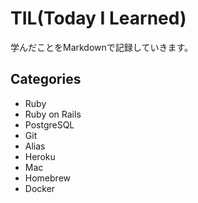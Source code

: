 # TIL(Today I Learned)
学んだことをMarkdownで記録していきます。
## Categories
- Ruby
- Ruby on Rails
- PostgreSQL
- Git
- Alias
- Heroku
- Mac
- Homebrew
- Docker
